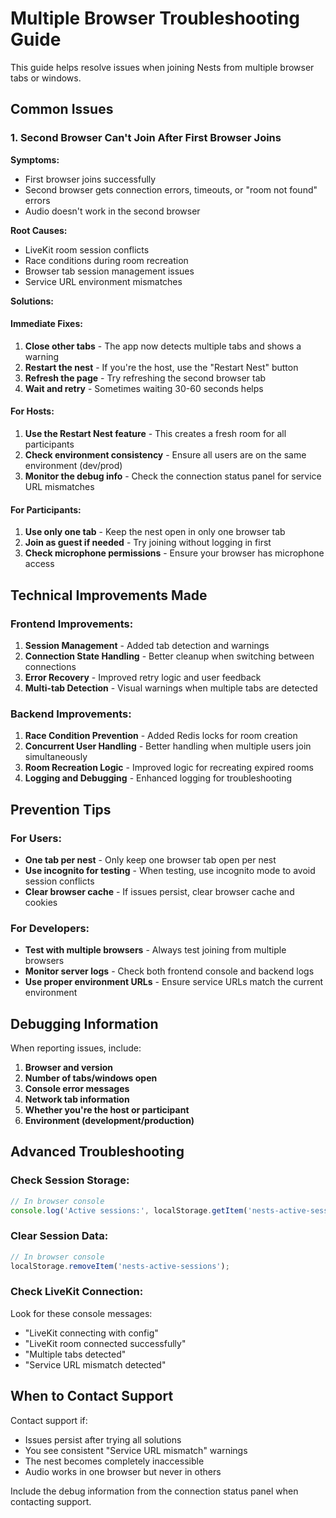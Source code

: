 # Multiple Browser Troubleshooting Guide

This guide helps resolve issues when joining Nests from multiple browser tabs or windows.

## Common Issues

### 1. Second Browser Can't Join After First Browser Joins

**Symptoms:**
- First browser joins successfully
- Second browser gets connection errors, timeouts, or "room not found" errors
- Audio doesn't work in the second browser

**Root Causes:**
- LiveKit room session conflicts
- Race conditions during room recreation
- Browser tab session management issues
- Service URL environment mismatches

**Solutions:**

#### Immediate Fixes:
1. **Close other tabs** - The app now detects multiple tabs and shows a warning
2. **Restart the nest** - If you're the host, use the "Restart Nest" button
3. **Refresh the page** - Try refreshing the second browser tab
4. **Wait and retry** - Sometimes waiting 30-60 seconds helps

#### For Hosts:
1. **Use the Restart Nest feature** - This creates a fresh room for all participants
2. **Check environment consistency** - Ensure all users are on the same environment (dev/prod)
3. **Monitor the debug info** - Check the connection status panel for service URL mismatches

#### For Participants:
1. **Use only one tab** - Keep the nest open in only one browser tab
2. **Join as guest if needed** - Try joining without logging in first
3. **Check microphone permissions** - Ensure your browser has microphone access

## Technical Improvements Made

### Frontend Improvements:
1. **Session Management** - Added tab detection and warnings
2. **Connection State Handling** - Better cleanup when switching between connections
3. **Error Recovery** - Improved retry logic and user feedback
4. **Multi-tab Detection** - Visual warnings when multiple tabs are detected

### Backend Improvements:
1. **Race Condition Prevention** - Added Redis locks for room creation
2. **Concurrent User Handling** - Better handling when multiple users join simultaneously
3. **Room Recreation Logic** - Improved logic for recreating expired rooms
4. **Logging and Debugging** - Enhanced logging for troubleshooting

## Prevention Tips

### For Users:
- **One tab per nest** - Only keep one browser tab open per nest
- **Use incognito for testing** - When testing, use incognito mode to avoid session conflicts
- **Clear browser cache** - If issues persist, clear browser cache and cookies

### For Developers:
- **Test with multiple browsers** - Always test joining from multiple browsers
- **Monitor server logs** - Check both frontend console and backend logs
- **Use proper environment URLs** - Ensure service URLs match the current environment

## Debugging Information

When reporting issues, include:
1. **Browser and version**
2. **Number of tabs/windows open**
3. **Console error messages**
4. **Network tab information**
5. **Whether you're the host or participant**
6. **Environment (development/production)**

## Advanced Troubleshooting

### Check Session Storage:
```javascript
// In browser console
console.log('Active sessions:', localStorage.getItem('nests-active-sessions'));
```

### Clear Session Data:
```javascript
// In browser console
localStorage.removeItem('nests-active-sessions');
```

### Check LiveKit Connection:
Look for these console messages:
- "LiveKit connecting with config"
- "LiveKit room connected successfully"
- "Multiple tabs detected"
- "Service URL mismatch detected"

## When to Contact Support

Contact support if:
- Issues persist after trying all solutions
- You see consistent "Service URL mismatch" warnings
- The nest becomes completely inaccessible
- Audio works in one browser but never in others

Include the debug information from the connection status panel when contacting support.